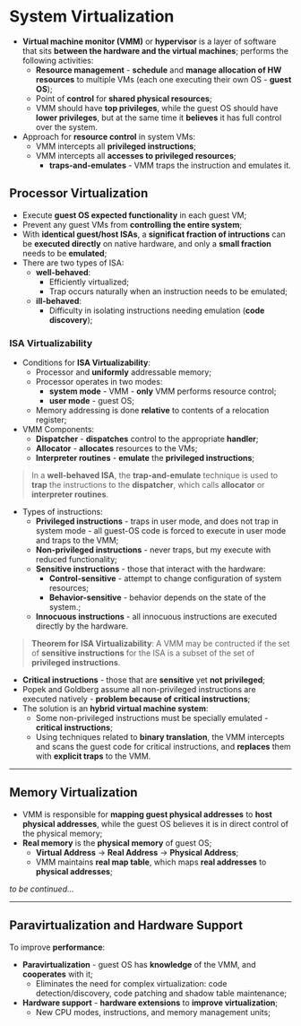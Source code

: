 # System Virtualization

- **Virtual machine monitor (VMM)** or **hypervisor** is a layer of software that sits **between the hardware and the virtual machines**; performs the following activities:
  - **Resource management** - **schedule** and **manage allocation of HW resources** to multiple VMs (each one executing their own OS - **guest OS**);
  - Point of **control** for **shared physical resources**;
  - VMM should have **top privileges**, while the guest OS should have **lower privileges**, but at the same time it **believes** it has full control over the system.
- Approach for **resource control** in system VMs:
  - VMM intercepts all **privileged instructions**;
  - VMM intercepts all **accesses to privileged resources**;
    - **traps-and-emulates** - VMM traps the instruction and emulates it.

## Processor Virtualization

- Execute **guest OS expected functionality** in each guest VM;
- Prevent any guest VMs from **controlling the entire system**;
- With **identical guest/host ISAs**, a **significat fraction of intructions** can be **executed directly** on native hardware, and only a **small fraction** needs to be **emulated**;
- There are two types of ISA:
  - **well-behaved**:
    - Efficiently virtualized;
    - Trap occurs naturally when an instruction needs to be emulated;
  - **ill-behaved**:
    - Difficulty in isolating instructions needing emulation (**code discovery**);

### ISA Virtualizability

- Conditions for **ISA Virtualizability**:
  - Processor and **uniformly** addressable memory;
  - Processor operates in two modes:
    - **system mode** - VMM - **only** VMM performs resource control;
    - **user mode** - guest OS;
  - Memory addressing is done **relative** to contents of a relocation register;
- VMM Components:
  - **Dispatcher** - **dispatches** control to the appropriate **handler**;
  - **Allocator** - **allocates** resources to the VMs;
  - **Interpreter routines** - **emulate** the **privileged instructions**;

> In a **well-behaved ISA**, the **trap-and-emulate** technique is used to **trap** the instructions to the **dispatcher**, which calls **allocator** or **interpreter routines**.

- Types of instructions:
  - **Privileged instructions** - traps in user mode, and does not trap in system mode - all guest-OS code is forced to execute in user mode and traps to the VMM;
  - **Non-privileged instructions** - never traps, but my execute with reduced functionality;
  - **Sensitive instructions** - those that interact with the hardware:
    - **Control-sensitive** - attempt to change configuration of system resources;
    - **Behavior-sensitive** - behavior depends on the state of the system.;
  - **Innocuous instructions** - all innocuous instructions are executed directly by the hardware.

> **Theorem for ISA Virtualizability**: A VMM may be contructed if the set of **sensitive instructions** for the ISA is a subset of the set of **privileged instructions**.

- **Critical instructions** - those that are **sensitive** yet **not privileged**;
- Popek and Goldberg assume all non-privileged instructions are executed natively - **problem because of critical instructions**;
- The solution is an **hybrid virtual machine system**:
  - Some non-privileged instructions must be specially emulated - **critical instructions**;
  - Using techniques related to **binary translation**, the VMM intercepts and scans the guest code for critical instructions, and **replaces** them with **explicit traps** to the VMM.

---

## Memory Virtualization

- VMM is responsible for **mapping guest physical addresses** to **host physical addresses**, while the guest OS believes it is in direct control of the physical memory;
- **Real memory** is the **physical memory** of guest OS;
  - **Virtual Address** -> **Real Address** -> **Physical Address**;
  - VMM maintains **real map table**, which maps **real addresses** to **physical addresses**;

_to be continued..._

---

## Paravirtualization and Hardware Support

To improve **performance**:

- **Paravirtualization** - guest OS has **knowledge** of the VMM, and **cooperates** with it;
  - Eliminates the need for complex virtualization: code detection/discovery, code patching and shadow table maintenance;
- **Hardware support** - **hardware extensions** to **improve virtualization**;
  - New CPU modes, instructions, and memory management units;
